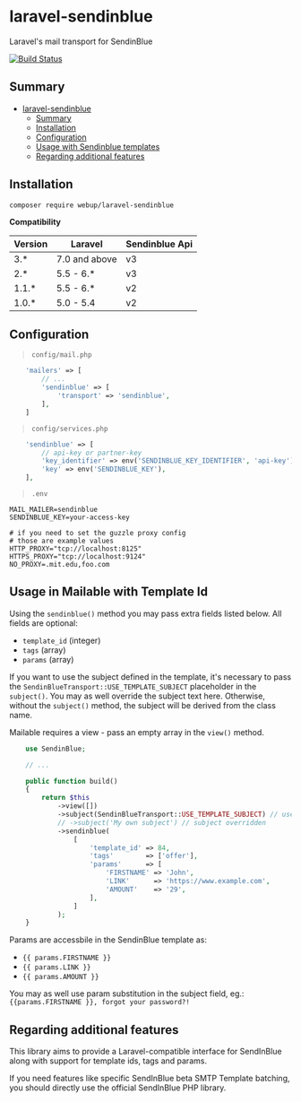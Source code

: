 # laravel-sendinblue

Laravel's mail transport for SendinBlue

[![Build Status](https://travis-ci.org/agence-webup/laravel-sendinblue.svg?branch=master)](https://travis-ci.org/agence-webup/laravel-sendinblue)

## Summary
- [laravel-sendinblue](#laravel-sendinblue)
  - [Summary](#summary)
  - [Installation](#installation)
  - [Configuration](#configuration)
  - [Usage with Sendinblue templates](#usage-in-mailable-with-template-id)
  - [Regarding additional features](#regarding-additional-features)

## Installation

```shell
composer require webup/laravel-sendinblue
```

**Compatibility**

| Version       | Laravel       | Sendinblue Api |
| ------------- | ------------- | ------------- |
| 3.*           | 7.0 and above | v3            |
| 2.*           | 5.5 - 6.*     | v3            |
| 1.1.*         | 5.5 - 6.*     | v2            |
| 1.0.*         | 5.0 - 5.4     | v2            |


## Configuration

> `config/mail.php`

```php
    'mailers' => [
        // ...
        'sendinblue' => [
            'transport' => 'sendinblue',
        ],
    ]
```

> `config/services.php`

```php
    'sendinblue' => [
        // api-key or partner-key
        'key_identifier' => env('SENDINBLUE_KEY_IDENTIFIER', 'api-key'),
        'key' => env('SENDINBLUE_KEY'),
    ],
```

> `.env`

```
MAIL_MAILER=sendinblue
SENDINBLUE_KEY=your-access-key

# if you need to set the guzzle proxy config
# those are example values
HTTP_PROXY="tcp://localhost:8125"
HTTPS_PROXY="tcp://localhost:9124"
NO_PROXY=.mit.edu,foo.com
```

## Usage in Mailable with Template Id

Using the `sendinblue()` method you may pass extra fields listed below. All fields are optional:

- `template_id` (integer)
- `tags` (array)
- `params` (array)

If you want to use the subject defined in the template, it's necessary to pass
the `SendinBlueTransport::USE_TEMPLATE_SUBJECT` placeholder in the `subject()`. You may as well override the subject
text here. Otherwise, without the `subject()` method, the subject will be derived from the class name.

Mailable requires a view - pass an empty array in the `view()` method.

```php
    use SendinBlue;

    // ...

    public function build()
    {
        return $this
            ->view([])
            ->subject(SendinBlueTransport::USE_TEMPLATE_SUBJECT) // use template subject
            // ->subject('My own subject') // subject overridden
            ->sendinblue(
                [
                    'template_id' => 84,
                    'tags'        => ['offer'],
                    'params'      => [
                        'FIRSTNAME' => 'John',
                        'LINK'      => 'https://www.example.com',
                        'AMOUNT'    => '29',
                    ],
                ]
            );
    }
```

Params are accessbile in the SendinBlue template as:

- `{{ params.FIRSTNAME }}`
- `{{ params.LINK }}`
- `{{ params.AMOUNT }}`

You may as well use param substitution in the subject field, eg.:  
`{{params.FIRSTNAME }}, forgot your password?!`

## Regarding additional features

This library aims to provide a Laravel-compatible interface for SendInBlue along with support for template ids, tags and params.

If you need features like specific SendInBlue beta SMTP Template batching, you should directly use the official SendInBlue PHP library.
